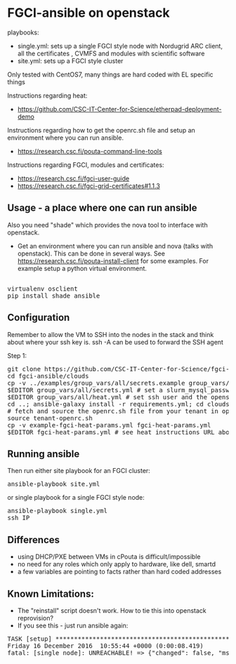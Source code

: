 FGCI-ansible on openstack
=========================

playbooks:
 - single.yml: sets up a single FGCI style node with Nordugrid ARC client, all the certificates , CVMFS and modules with scientific software
 - site.yml: sets up a FGCI style cluster

Only tested with CentOS7, many things are hard coded with EL specific things

Instructions regarding heat:
 - https://github.com/CSC-IT-Center-for-Science/etherpad-deployment-demo

Instructions regarding how to get the openrc.sh file and setup an environment where you can run ansible.
 - https://research.csc.fi/pouta-command-line-tools

Instructions regarding FGCI, modules and certificates:
 - https://research.csc.fi/fgci-user-guide
 - https://research.csc.fi/fgci-grid-certificates#1.1.3

Usage - a place where one can run ansible
------

Also you need "shade" which provides the nova tool to interface with openstack.

 - Get an environment where you can run ansible and nova (talks with openstack). This can be done in several ways. See https://research.csc.fi/pouta-install-client for some examples. For example setup a python virtual environment.

<pre> 
virtualenv osclient
pip install shade ansible
</pre>

Configuration
---------

Remember to allow the VM to SSH into the nodes in the stack and think about where your ssh key is. ssh -A can be used to forward the SSH agent

Step 1:
<pre>
git clone https://github.com/CSC-IT-Center-for-Science/fgci-ansible -b openstack
cd fgci-ansible/clouds
cp -v ../examples/group_vars/all/secrets.example group_vars/all/secrets.yml # copy secrets file
$EDITOR group_vars/all/secrets.yml # set a slurm_mysql_password + mail address
$EDITOR group_vars/all/heat.yml # set ssh user and the openstack network name
cd ..; ansible-galaxy install -r requirements.yml; cd clouds # install ansible roles
# fetch and source the openrc.sh file from your tenant in openstack
source tenant-openrc.sh
cp -v example-fgci-heat-params.yml fgci-heat-params.yml
$EDITOR fgci-heat-params.yml # see heat instructions URL above
</pre>

Running ansible
---------------

Then run either site playbook for an FGCI cluster:
<pre>
ansible-playbook site.yml
</pre>

or single playbook for a single FGCI style node:

<pre>
ansible-playbook single.yml
ssh IP
</pre>

Differences
-----------

 - using DHCP/PXE between VMs in cPouta is difficult/impossible
 - no need for any roles which only apply to hardware, like dell, smartd
 - a few variables are pointing to facts rather than hard coded addresses

Known Limitations:
------------------

 - The "reinstall" script doesn't work. How to tie this into openstack reprovision?
 - If you see this - just run ansible again:
<pre>
TASK [setup] *******************************************************************
Friday 16 December 2016  10:55:44 +0000 (0:00:08.419)       0:00:35.512 ******* 
fatal: [single_node]: UNREACHABLE! => {"changed": false, "msg": "Failed to connect to the host via ssh: Warning: Permanently added 'PUBLIC.IP.HERE' (ECDSA) to the list of known hosts.\r\nPermission denied (publickey,gssapi-keyex,gssapi-with-mic,password).\r\n", "unreachable": true}
</pre>

